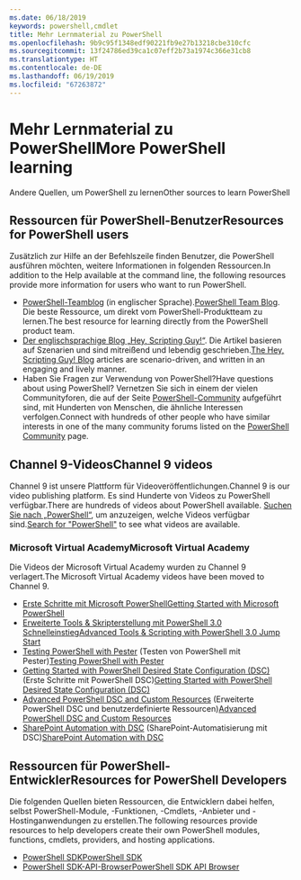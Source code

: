```yaml
---
ms.date: 06/18/2019
keywords: powershell,cmdlet
title: Mehr Lernmaterial zu PowerShell
ms.openlocfilehash: 9b9c95f1348edf90221fb9e27b13218cbe310cfc
ms.sourcegitcommit: 13f24786ed39ca1c07eff2b73a1974c366e31cb8
ms.translationtype: HT
ms.contentlocale: de-DE
ms.lasthandoff: 06/19/2019
ms.locfileid: "67263872"
---
```

# <a name="more-powershell-learning"></a><span data-ttu-id="4cb45-103">Mehr Lernmaterial zu PowerShell</span><span class="sxs-lookup"><span data-stu-id="4cb45-103">More PowerShell learning</span></span>

<span data-ttu-id="4cb45-104">Andere Quellen, um PowerShell zu lernen</span><span class="sxs-lookup"><span data-stu-id="4cb45-104">Other sources to learn PowerShell</span></span>

## <a name="resources-for-powershell-users"></a><span data-ttu-id="4cb45-105">Ressourcen für PowerShell-Benutzer</span><span class="sxs-lookup"><span data-stu-id="4cb45-105">Resources for PowerShell users</span></span>

<span data-ttu-id="4cb45-106">Zusätzlich zur Hilfe an der Befehlszeile finden Benutzer, die PowerShell ausführen möchten, weitere Informationen in folgenden Ressourcen.</span><span class="sxs-lookup"><span data-stu-id="4cb45-106">In addition to the Help available at the command line, the following resources provide more information for users who want to run PowerShell.</span></span>

- <span data-ttu-id="4cb45-107">[PowerShell-Teamblog](https://devblogs.microsoft.com/powershell/) (in englischer Sprache).</span><span class="sxs-lookup"><span data-stu-id="4cb45-107">[PowerShell Team Blog](https://devblogs.microsoft.com/powershell/).</span></span> <span data-ttu-id="4cb45-108">Die beste Ressource, um direkt vom PowerShell-Produktteam zu lernen.</span><span class="sxs-lookup"><span data-stu-id="4cb45-108">The best resource for learning directly from the PowerShell product team.</span></span>
- <span data-ttu-id="4cb45-109">[Der englischsprachige Blog „Hey, Scripting Guy!“](https://devblogs.microsoft.com/scripting/). Die Artikel basieren auf Szenarien und sind mitreißend und lebendig geschrieben.</span><span class="sxs-lookup"><span data-stu-id="4cb45-109">[The Hey, Scripting Guy! Blog](https://devblogs.microsoft.com/scripting/) articles are scenario-driven, and written in an engaging and lively manner.</span></span>
- <span data-ttu-id="4cb45-110">Haben Sie Fragen zur Verwendung von PowerShell?</span><span class="sxs-lookup"><span data-stu-id="4cb45-110">Have questions about using PowerShell?</span></span> <span data-ttu-id="4cb45-111">Vernetzen Sie sich in einem der vielen Communityforen, die auf der Seite [PowerShell-Community](/powershell/#pivot=main&panel=community) aufgeführt sind, mit Hunderten von Menschen, die ähnliche Interessen verfolgen.</span><span class="sxs-lookup"><span data-stu-id="4cb45-111">Connect with hundreds of other people who have similar interests in one of the many community forums listed on the [PowerShell Community](/powershell/#pivot=main&panel=community) page.</span></span>

## <a name="channel-9-videos"></a><span data-ttu-id="4cb45-112">Channel 9-Videos</span><span class="sxs-lookup"><span data-stu-id="4cb45-112">Channel 9 videos</span></span>

<span data-ttu-id="4cb45-113">Channel 9 ist unsere Plattform für Videoveröffentlichungen.</span><span class="sxs-lookup"><span data-stu-id="4cb45-113">Channel 9 is our video publishing platform.</span></span> <span data-ttu-id="4cb45-114">Es sind Hunderte von Videos zu PowerShell verfügbar.</span><span class="sxs-lookup"><span data-stu-id="4cb45-114">There are hundreds of videos about PowerShell available.</span></span> <span data-ttu-id="4cb45-115">[Suchen Sie nach „PowerShell“](https://channel9.msdn.com/Search?term=PowerShell&sortBy=top-rated), um anzuzeigen, welche Videos verfügbar sind.</span><span class="sxs-lookup"><span data-stu-id="4cb45-115">[Search for "PowerShell"](https://channel9.msdn.com/Search?term=PowerShell&sortBy=top-rated) to see what videos are available.</span></span>

### <a name="microsoft-virtual-academy"></a><span data-ttu-id="4cb45-116">Microsoft Virtual Academy</span><span class="sxs-lookup"><span data-stu-id="4cb45-116">Microsoft Virtual Academy</span></span>

<span data-ttu-id="4cb45-117">Die Videos der Microsoft Virtual Academy wurden zu Channel 9 verlagert.</span><span class="sxs-lookup"><span data-stu-id="4cb45-117">The Microsoft Virtual Academy videos have been moved to Channel 9.</span></span>

- [<span data-ttu-id="4cb45-118">Erste Schritte mit Microsoft PowerShell</span><span class="sxs-lookup"><span data-stu-id="4cb45-118">Getting Started with Microsoft PowerShell</span></span>](https://channel9.msdn.com/Series/Getting-Started-with-Microsoft-PowerShell)
- [<span data-ttu-id="4cb45-119">Erweiterte Tools & Skripterstellung mit PowerShell 3.0 Schnelleinstieg</span><span class="sxs-lookup"><span data-stu-id="4cb45-119">Advanced Tools & Scripting with PowerShell 3.0 Jump Start</span></span>](https://channel9.msdn.com/Series/Advanced-Tools-and-Scripting-with-PowerShell-3.0-Jump-Start)
- <span data-ttu-id="4cb45-120">[Testing PowerShell with Pester](https://channel9.msdn.com/Series/Testing-PowerShell-with-Pester) (Testen von PowerShell mit Pester)</span><span class="sxs-lookup"><span data-stu-id="4cb45-120">[Testing PowerShell with Pester](https://channel9.msdn.com/Series/Testing-PowerShell-with-Pester)</span></span>
- <span data-ttu-id="4cb45-121">[Getting Started with PowerShell Desired State Configuration (DSC)](https://channel9.msdn.com/Series/Getting-Started-with-PowerShell-DSC) (Erste Schritte mit PowerShell DSC)</span><span class="sxs-lookup"><span data-stu-id="4cb45-121">[Getting Started with PowerShell Desired State Configuration (DSC)](https://channel9.msdn.com/Series/Getting-Started-with-PowerShell-DSC)</span></span>
- <span data-ttu-id="4cb45-122">[Advanced PowerShell DSC and Custom Resources](https://channel9.msdn.com/Series/Advanced-PowerShell-DSC-and-Custom-Resources) (Erweiterte PowerShell DSC und benutzerdefinierte Ressourcen)</span><span class="sxs-lookup"><span data-stu-id="4cb45-122">[Advanced PowerShell DSC and Custom Resources](https://channel9.msdn.com/Series/Advanced-PowerShell-DSC-and-Custom-Resources)</span></span>
- <span data-ttu-id="4cb45-123">[SharePoint Automation with DSC](https://channel9.msdn.com/Series/SharePoint-Automation-with-DSC) (SharePoint-Automatisierung mit DSC)</span><span class="sxs-lookup"><span data-stu-id="4cb45-123">[SharePoint Automation with DSC](https://channel9.msdn.com/Series/SharePoint-Automation-with-DSC)</span></span>

## <a name="resources-for-powershell-developers"></a><span data-ttu-id="4cb45-124">Ressourcen für PowerShell-Entwickler</span><span class="sxs-lookup"><span data-stu-id="4cb45-124">Resources for PowerShell Developers</span></span>

<span data-ttu-id="4cb45-125">Die folgenden Quellen bieten Ressourcen, die Entwicklern dabei helfen, selbst PowerShell-Module, -Funktionen, -Cmdlets, -Anbieter und -Hostinganwendungen zu erstellen.</span><span class="sxs-lookup"><span data-stu-id="4cb45-125">The following resources provide resources to help developers create their own PowerShell modules, functions, cmdlets, providers, and hosting applications.</span></span>

- [<span data-ttu-id="4cb45-126">PowerShell SDK</span><span class="sxs-lookup"><span data-stu-id="4cb45-126">PowerShell SDK</span></span>](/powershell/developer/windows-powershell)
- [<span data-ttu-id="4cb45-127">PowerShell SDK-API-Browser</span><span class="sxs-lookup"><span data-stu-id="4cb45-127">PowerShell SDK API Browser</span></span>](/dotnet/api/system.management.automation)
